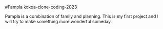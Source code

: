 #Fampla kokoa-clone-coding-2023

Pampla is a combination of family and planning.
This is my first project and I will try to make something more wonderful someday.
